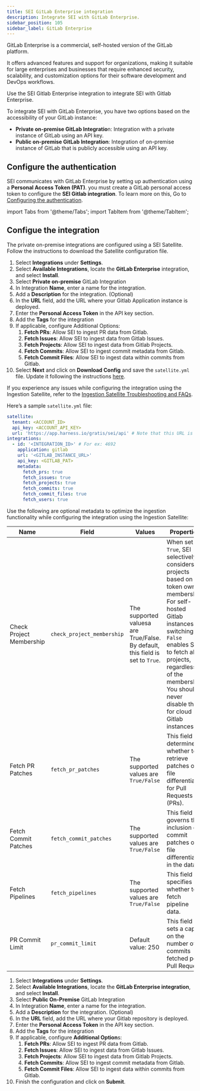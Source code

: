 ```yaml
---
title: SEI GitLab Enterprise integration
description: Integrate SEI with GitLab Enterprise.
sidebar_position: 105
sidebar_label: GitLab Enterprise
---
```


GitLab Enterprise is a commercial, self-hosted version of the GitLab platform.

It offers advanced features and support for organizations, making it suitable for large enterprises and businesses that require enhanced security, scalability, and customization options for their software development and DevOps workflows.

Use the SEI Gitlab Enterprise integration to integrate SEI with Gitlab Enterprise.

To integrate SEI with GitLab Enterprise, you have two options based on the accessibility of your GitLab instance:

* **Private on-premise GitLab Integratio**n: Integration with a private instance of GitLab using an API key.
* **Public on-premise GitLab Integration**: Integration of on-premise instance of GitLab that is publicly accessible using an API key.

## Configure the authentication

SEI communicates with GitLab Enterprise by setting up authentication using a **Personal Access Token (PAT)**. you must create a GitLab personal access token to configure the **SEI Gitlab integration**. To learn more on this, Go to [Configuring the authentication](/docs/software-engineering-insights/sei-integrations/automated-integrations/sei-integration-gitlab#configure-authentication).

import Tabs from '@theme/Tabs';
import TabItem from '@theme/TabItem';

## Configue the integration

<Tabs>
  <TabItem value="private-onprem" label="Private On-Prem" default>

The private on-premise integrations are configured using a SEI Satellite. Follow the instructions to download the Satellite configuration file.

1. Select **Integrations** under **Settings**.
2. Select **Available Integrations**, locate the **GitLab Enterprise** integration, and select **Install**.
3. Select **Private on-premise** GitLab Integration
4. In Integration **Name**, enter a name for the integration.
5. Add a **Description** for the integration. (Optional)
6. In the **URL** field, add the URL where your Gitlab Application instance is deployed.
7. Enter the **Personal Access Token** in the API key section.
8. Add the **Tags** for the integration
9. If applicable, configure Additional Options:
   1. **Fetch PRs**: Allow SEI to ingest PR data from Gitlab.
   2. **Fetch Issues**: Allow SEI to ingest data from Gitlab Issues.
   3. **Fetch Projects**: Allow SEI to ingest data from Gitlab Projects.
   4. **Fetch Commits**: Allow SEI to ingest commit metadata from Gitlab.
   5. **Fetch Commit Files**: Allow SEI to ingest data within commits from Gitlab.
10. Select **Next** and click on **Download Config** and save the `satellite.yml` file. Update it following the instructions [here](/docs/software-engineering-insights/sei-ingestion-satellite/satellite-overview).

If you experience any issues while configuring the integration using the Ingestion Satellite, refer to the [Ingestion Satellite Troubleshooting and FAQs](/docs/software-engineering-insights/sei-ingestion-satellite/satellite-troubleshooting-and-faqs).

Here’s a sample `satellite.yml` file:

```yaml
satellite:
  tenant: <ACCOUNT_ID>
  api_key: <ACCOUNT_API_KEY>
  url: 'https://app.harness.io/gratis/sei/api' # Note that this URL is relative to the Environment of your Harness Account.
integrations:
  - id: '<INTEGRATION_ID>' # For ex: 4692
    application: gitlab
    url: '<GITLAB_INSTANCE_URL>'
    api_key: <GITLAB_PAT>
    metadata:
      fetch_prs: true
      fetch_issues: true
      fetch_projects: true
      fetch_commits: true
      fetch_commit_files: true
      fetch_users: true

```

Use the following are optional metadata to optimize the ingestion functionality while configuring the integration using the Ingestion Satellite:

| Name | Field | Values | Properties |
| - | - | - | - |
| Check Project Membership | `check_project_membership` | The supported valuesa are True/False. By default, this field is set to `True`. | When set to `True`, SEI selectively considers projects based on token owner membership. For self-hosted Gitlab instances, switching to `False` enables SEI to fetch all projects, regardless of the membership. You should never disable this for cloud Gitlab instances. |
| Fetch PR Patches | `fetch_pr_patches` | The supported values are `True/False` | This field determines whether to retrieve patches or file differentials for Pull Requests (PRs). | 
| Fetch Commit Patches | `fetch_commit_patches` | The supported values are `True/False` | This field governs the inclusion of commit patches or file differentials in the data. |
| Fetch Pipelines | `fetch_pipelines` | The supported values are `True/False` | This field specifies whether to fetch pipeline data. |
| PR Commit Limit | `pr_commit_limit` | Default value: 250 | This field sets a cap on the number of commits fetched per Pull Request. |

</TabItem>
  <TabItem value="public-onprem" label="Public On-Prem">

1. Select **Integrations** under **Settings**.
2. Select **Available Integrations**, locate the **GitLab Enterprise integration**, and select **Install**.
3. Select **Public On-Premise** GitLab Integration
4. In Integration **Name**, enter a name for the integration.
5. Add a **Description** for the integration. (Optional)
6. In the **URL** field, add the URL where your Gitlab repository is deployed.
7. Enter the **Personal Access Token** in the API key section.
8. Add the **Tags** for the integration
9. If applicable, configure **Additional Option**s:
   1. **Fetch PRs**: Allow SEI to ingest PR data from Gitlab.
   2. **Fetch Issues**: Allow SEI to ingest data from Gitlab Issues.
   3. **Fetch Projects**: Allow SEI to ingest data from Gitlab Projects.
   4. **Fetch Commits**: Allow SEI to ingest commit metadata from Gitlab.
   5. **Fetch Commit Files**: Allow SEI to ingest data within commits from Gitlab.
10. Finish the configuration and click on **Submit**.

</TabItem>
</Tabs>
